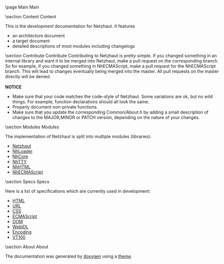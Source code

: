 \page Main Main

<div style="width:700px;">

\section Content Content 

This is the development documentation for Netzhaut. It features 
- an architecture document
- a target document
- detailed descriptions of most modules including changelogs

\section Contribute Contribute
Contributing to Netzhaut is pretty simple. If you changed something in an internal library and want it to be merged into Netzhaut, make a pull request on the corresponding branch. 
So for example, if you changed something in NhECMAScript, make a pull request for the NhECMAScript branch. This will lead to changes eventually being merged into the master.
All pull requests on the master directly will be denied.
<br>  
<b>NOTICE</b>
- Make sure that your code matches the code-style of Netzhaut. Some variations are ok, but no wild things. For example, function declarations should all look the same.
- Properly document non-private functions.
- Make sure that you update the corresponding Common/About.h by adding a small description of changes to the MAJOR,MINOR or PATCH version, depending on the nature of your changes.

\section Modules Modules 

The implementation of Netzhaut is split into multiple modules (libraries): 

- [Netzhaut](TODO)
- [NhLoader](group__API.html)
- [NhCore](group__Core.html)
- [NhTTY](group__CSS.html)
- [NhHTML](TODO)
- [NhECMAScript](TODO)

\section Specs Specs

Here is a list of specifications which are currently used in development:

- [HTML](https://html.spec.whatwg.org/multipage/)  
- [URL](https://url.spec.whatwg.org/)  
- [CSS](https://www.w3.org/Style/CSS/specs.en.html)  
- [ECMAScript](https://www.ecma-international.org/ecma-262/)  
- [DOM](https://dom.spec.whatwg.org/)  
- [WebIDL](https://heycam.github.io/webidl/)  
- [Encoding](https://encoding.spec.whatwg.org/)
- [VT100](https://vt100.net/docs/vt100-ug/chapter3.html)  

\section About About

The documentation was generated by [doxygen](http://www.doxygen.nl/) using a [theme](https://github.com/MaJerle/doxygen-dark-theme).  

</div>
